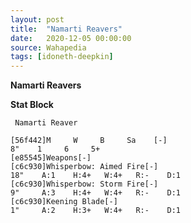 ```yaml
---
layout: post
title:  "Namarti Reavers"
date:   2020-12-05 00:00:00
source: Wahapedia
tags: [idoneth-deepkin]
---
```


**Namarti Reavers**

**Stat Block**
```
 Namarti Reaver
```

```
[56f442]M     W     B     Sa    [-]
8"    1     6     5+    
[e85545]Weapons[-]
[c6c930]Whisperbow: Aimed Fire[-]
18"    A:1    H:4+   W:4+   R:-    D:1   
[c6c930]Whisperbow: Storm Fire[-]
9"     A:3    H:4+   W:4+   R:-    D:1   
[c6c930]Keening Blade[-]
1"     A:2    H:3+   W:4+   R:-    D:1   
```
    